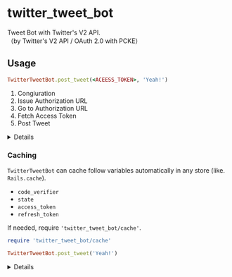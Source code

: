# twitter_tweet_bot
Tweet Bot with Twitter's V2 API.<br/>
（by Twitter's V2 API / OAuth 2.0 with PCKE）

## Usage

```rb
TwitterTweetBot.post_tweet(<ACEESS_TOKEN>, 'Yeah!')
```

1. Congiuration
2. Issue Authorization URL
3. Go to Authorization URL
4. Fetch Access Token
5. Post Tweet

<details>

<summary>Details</summary>

#### Step1. Congiuration

```rb
require 'twitter_tweet_bot'

TwitterTweetBot.configure do |config|
  # Twitter's Bot Name (any)
  config.name = 'iambot'
  # Twitter's Client ID
  config.client_id = '*****'
  # Twitter's Client Secret
  config.client_secret = '*****'
  # Redirect URL After Authorization
  config.redirect_uri = 'https://example.com/twitter/callback'
  # Twitter's App Scopes with OAuth 2.0
  config.scopes = ['tweet.read', 'tweet.write', 'users.read', 'offline.access']
end
```

#### Step2. Issue an authorization url

```rb
authorization = TwitterTweetBot.authorization
# =>
#  #<TwitterTweetBot::Entity::Authorization
#   @code_verifier="*****",
#   @state="***",
#   @url="https://twitter.com/i/oauth2/authorize?response_type=code&redirect_uri=<YOUR_REDIRECT_URI>&client_id=<YOUR_CLIENT_ID>&scope=<SCOPES>&code_challenge=*****&code_challenge_method=S256&state=***">
```

#### Step3. Rerirect (or Go) to `authorization.url`

And smash `"Authorize app"`.

If authorized, redirected to your `config.redirect_uri`.<br/>
Check **CODE** in Twitter's response.

```
e.g. https://example.com/twitter/callback?state=***&code=*****
```

#### Step4. Fetch an access token

```rb
token = TwitterTweetBot.fetch_token('<CODE_IN_STEP3>', authorization.code_verifier)
# =>
#  #<TwitterTweetBot::Entity::Token
#   @access_token="<YOUR_ACCESS_TOKEN>",
#   @expires_in=7200,
#   @refresh_token="<YOUR_REFRESH_TOKEN>",
#   @scope="tweet.write users.read tweet.read offline.access",
#   @token_type="bearer">
```

#### Step5. Post a tweet

```rb
TwitterTweetBot.post_tweet(token.access_token, 'Yeah!')
# =>
#  #<TwitterTweetBot::Entity::Tweet
#   @edit_history_tweet_ids=["0123456789"],
#   @id="0123456789",
#   @text="Yeah!">
```

#### Ex. Restore an access token (required `'offline.access'` in scopes)

```rb
TwitterTweetBot.refresh_token(token.refresh_token)
```
</details>

### Caching

`TwitterTweetBot` can cache follow variables automatically in any store (like. `Rails.cache`).

- `code_verifier`
- `state`
- `access_token`
- `refresh_token`

If needed, require `'twitter_tweet_bot/cache'`.

```rb
require 'twitter_tweet_bot/cache'

TwitterTweetBot.post_tweet('Yeah!')
```

<details>

<summary>Details</summary>

#### Step1. Congiuration

```rb
require 'twitter_tweet_bot'

TwitterTweetBot.configure do |config|
  # ...

  # Any Cache Store (required `#write(key, value)` and `#read(key)` implementation).
  config.cache_provider = ActiveSupport::Cache.lookup_store(:file_store, '../tmp/cache')
end
```

#### Step2. Issue an authorization url

```rb
# `code_verifier` and `state` will be cached.
TwitterTweetBot.authorization
```

#### Step3. Fetch an access token

Don't need to pass `code_verifier`.<br/>
(resolved from cache)

```rb
# `access_token` and `refresh_token` will be cached.
TwitterTweetBot.fetch_token('<CODE_IN_STEP3>')
```

#### Step5. Post a tweet

Don't need to pass `access_token`.<br/>
(resolved from cache)

```rb
TwitterTweetBot.post_tweet('Yeah!')
```

#### Ex. Check an cache

```rb
TwitterTweetBot.client.cache.read
# =>
#  { :code_verifier=>"*****", :state=>"***", :access_token=>"*****", :refresh_token=>"*****" }
```
</details>
